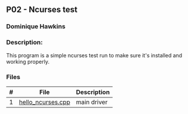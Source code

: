 ## P02 - Ncurses test
### Dominique Hawkins
### Description:
  This program is a simple ncurses test run to make sure it's installed and working properly. 
### Files

|   #   | File     | Description                      |
| :---: | -------- | -------------------------------- |
|   1   |[hello_ncurses.cpp](https://github.com/DomHaw21/2143-OOP-HAWKINS/blob/main/Assignments/P02/hello_ncurses.cpp)|main driver|
